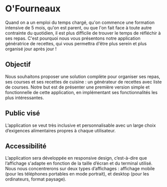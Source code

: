 <h1>
O'Fourneaux
</h1>

Quand on a un emploi du temps chargé, qu'on commence une formation intensive de 5 mois, qu'on est parent, ou que l'on fait face à toute autre contrainte du quotidien, il est plus difficile de trouver le temps de réfléchir à ses repas. C'est pourquoi nous vous présentons notre application génératrice de recettes, qui vous permettra d'être plus serein et plus organisé jour après jour !

## Objectif

Nous souhaitons proposer une solution complète pour organiser ses repas, ses courses et ses recettes de cuisine : un générateur de recettes avec liste de courses. Notre but est de présenter une première version simple et fonctionnelle de cette application, en implémentant ses fonctionnalités les plus intéressantes.

## Public visé

L’application se veut très inclusive et personnalisable avec un large choix d’exigences alimentaires propres à chaque utilisateur.

## Accessibilité

L’application sera développée en responsive design, c’est-à-dire que l’affichage s'adapte en fonction de la taille d’écran et du terminal utilisé. Nous nous concentrerons sur deux types d’affichages : affichage mobile (pour les téléphones portables en mode portrait), et desktop (pour les ordinateurs, format paysage). 
